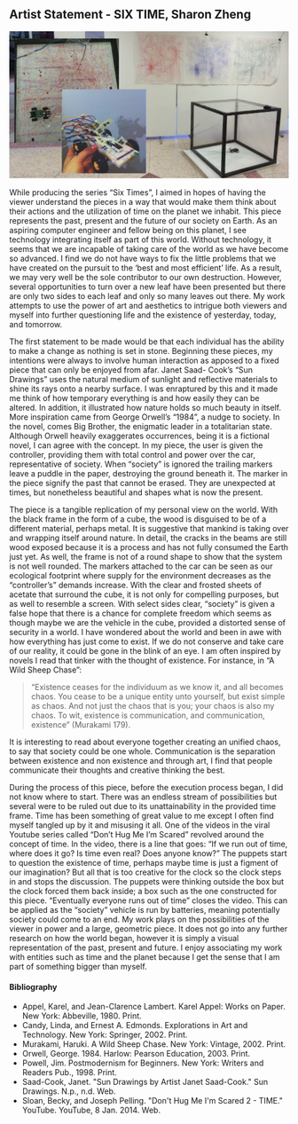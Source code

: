 ## Artist Statement - SIX TIME, Sharon Zheng
![image](https://github.com/skinsshark/six-times/blob/master/image.png?raw=true)

While producing the series “Six Times”, I aimed in hopes of having the viewer understand the pieces in a way that would make them think about their actions and the utilization of time on the planet we inhabit. This piece represents the past, present and the future of our society on Earth. As an aspiring computer engineer and fellow being on this planet, I see technology integrating itself as part of this world. Without technology, it seems that we are incapable of taking care of the world as we have become so advanced. I find we do not have ways to fix the little problems that we have created on the pursuit to the ‘best and most efficient’ life. As a result, we may very well be the sole contributor to our own destruction. However, several opportunities to turn over a new leaf have been presented but there are only two sides to each leaf and only so many leaves out there. My work attempts to use the power of art and aesthetics to intrigue both viewers and myself into further questioning life and the existence of yesterday, today, and tomorrow. 

The first statement to be made would be that each individual has the ability to make a change as nothing is set in stone. Beginning these pieces, my intentions were always to involve human interaction as apposed to a fixed piece that can only be enjoyed from afar. Janet Saad- Cook’s “Sun Drawings” uses the natural medium of sunlight and reflective materials to shine its rays onto a nearby surface. I was enraptured by this and it made me think of how temporary everything is and how easily they can be altered. In addition, it illustrated how nature holds so much beauty in itself. More inspiration came from George Orwell’s “1984”, a nudge to society. In the novel, comes Big Brother, the enigmatic leader in a totalitarian state. Although Orwell heavily exaggerates occurrences, being it is a fictional novel, I can agree with the concept. In my piece, the user is given the controller, providing them with total control and power over the car, representative of society. When “society” is ignored the trailing markers leave a puddle in the paper, destroying the ground beneath it. The marker in the piece signify the past that cannot be erased. They are unexpected at times, but nonetheless beautiful and shapes what is now the present. 

The piece is a tangible replication of my personal view on the world. With the black frame in the form of a cube, the wood is disguised to be of a different material, perhaps metal. It is suggestive that mankind is taking over and wrapping itself around nature. In detail, the cracks in the beams are still wood exposed because it is a process and has not fully consumed the Earth just yet. As well, the frame is not of a round shape to show that the system is not well rounded. The markers attached to the car can be seen as our ecological footprint where supply for the environment decreases as the “controller’s” demands increase. With the clear and frosted sheets of acetate that surround the cube, it is not only for compelling purposes, but as well to resemble a screen. With select sides clear, “society” is given a false hope that there is a chance for complete freedom which seems as though maybe we are the vehicle in the cube, provided a distorted sense of security in a world. I have wondered about the world and been in awe with how everything has just come to exist. If we do not conserve and take care of our reality, it could be gone in the blink of an eye. I am often inspired by novels I read that tinker with the thought of existence. For instance, in “A Wild Sheep Chase”: 
>“Existence ceases for the individuum as we know it, and all becomes chaos. You cease to be a unique entity unto yourself, but exist simple as chaos. And not just the chaos that is you; your chaos is also my chaos. To wit, existence is communication, and communication, existence” (Murakami 179). 

It is interesting to read about everyone together creating an unified chaos, to say that society could be one whole. Communication is the separation between existence and non existence and through art, I find that people communicate their thoughts and creative thinking the best. 

During the process of this piece, before the execution process began, I did not know where to start. There was an endless stream of possibilities but several were to be ruled out due to its unattainability in the provided time frame. Time has been something of great value to me except I often find myself tangled up by it and misusing it all. One of the videos in the viral Youtube series called “Don’t Hug Me I’m Scared” revolved around the concept of time. In the video, there is a line that goes: “If we run out of time, where does it go? Is time even real? Does anyone know?” The puppets start to question the existence of time, perhaps maybe time is just a figment of our imagination? But all that is too creative for the clock so the clock steps in and stops the discussion. The puppets were thinking outside the box but the clock forced them back inside; a box such as the one constructed for this piece. “Eventually everyone runs out of time” closes the video. This can be applied as the “society” vehicle is run by batteries, meaning potentially society could come to an end. 
	My work plays on the possibilities of the viewer in power and a large, geometric piece. It does not go into any further research on how the world began, however it is simply a visual representation of the past, present and future. I enjoy associating my work with entities such as time and the planet because I get the sense that I am part of something bigger than myself. 

#### Bibliography
- Appel, Karel, and Jean-Clarence Lambert. Karel Appel: Works on Paper. New York: Abbeville, 1980. Print.
- Candy, Linda, and Ernest A. Edmonds. Explorations in Art and Technology. New York: Springer, 2002. Print.
- Murakami, Haruki. A Wild Sheep Chase. New York: Vintage, 2002. Print.
- Orwell, George. 1984. Harlow: Pearson Education, 2003. Print.
- Powell, Jim. Postmodernism for Beginners. New York: Writers and Readers Pub., 1998. Print. 
- Saad-Cook, Janet. "Sun Drawings by Artist Janet Saad-Cook." Sun Drawings. N.p., n.d. Web. 
- Sloan, Becky, and Joseph Pelling. "Don't Hug Me I'm Scared 2 - TIME." YouTube. YouTube, 8 Jan. 2014. Web. 
